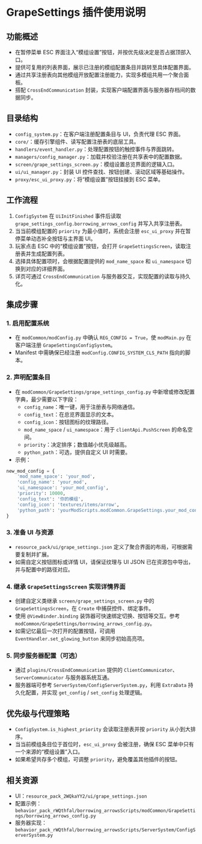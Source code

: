 ﻿# GrapeSettings 插件使用说明

## 功能概述
- 在暂停菜单 ESC 界面注入“模组设置”按钮，并按优先级决定是否占据顶部入口。
- 提供可复用的列表界面，展示已注册的模组配置条目并跳转至具体配置界面。
- 通过共享注册表向其他模组开放配置注册能力，实现多模组共用一个聚合面板。
- 搭配 `CrossEndCommunication` 封装，实现客户端配置界面与服务器存档间的数据同步。

## 目录结构
- `config_system.py`：在客户端注册配置条目与 UI，负责代理 ESC 界面。
- `core/`：缓存引擎组件、读写配置注册表的底层工具。
- `handlers/event_handler.py`：处理配置按钮的触控事件与界面跳转。
- `managers/config_manager.py`：加载并校验注册在共享表中的配置数据。
- `screen/grape_settings_screen.py`：模组设置总览界面的逻辑入口。
- `ui/ui_manager.py`：封装 UI 控件查找、按钮创建、滚动区域等基础操作。
- `proxy/esc_ui_proxy.py`：将“模组设置”按钮挂接到 ESC 菜单。

## 工作流程
1. `ConfigSystem` 在 `UiInitFinished` 事件后读取 `grape_settings_config.borrowing_arrows_config` 并写入共享注册表。
2. 当当前模组配置的 `priority` 为最小值时，系统会注册 `esc_ui_proxy` 并在暂停菜单动态补全按钮与主界面 UI。
3. 玩家点击 ESC 中的“模组设置”按钮，会打开 `GrapeSettingsScreen`，读取注册表并生成配置列表。
4. 选择具体配置项时，会根据配置提供的 `mod_name_space` 和 `ui_namespace` 切换到对应的详细界面。
5. 详页可通过 `CrossEndCommunication` 与服务器交互，实现配置的读取与持久化。

## 集成步骤

### 1. 启用配置系统
- 在 `modCommon/modConfig.py` 中确认 `REG_CONFIG = True`，使 `modMain.py` 在客户端注册 `GrapeSettingsConfigSystem`。
- Manifest 中需确保已经注册 `modConfig.CONFIG_SYSTEM_CLS_PATH` 指向的脚本。

### 2. 声明配置条目
- 在 `modCommon/GrapeSettings/grape_settings_config.py` 中新增或修改配置字典，最少需要以下字段：
  - `config_name`：唯一键，用于注册表与网络通信。
  - `config_text`：在总览界面显示的文本。
  - `config_icon`：按钮图标的纹理路径。
  - `mod_name_space` / `ui_namespace`：用于 `clientApi.PushScreen` 的命名空间。
  - `priority`：决定排序；数值越小优先级越高。
  - `python_path`：可选，提供自定义 UI 时需要。
- 示例：

```python
new_mod_config = {
    'mod_name_space': 'your_mod',
    'config_name': 'your_mod',
    'ui_namespace': 'your_mod_config',
    'priority': 10000,
    'config_text': '你的模组',
    'config_icon': 'textures/items/arrow',
    'python_path': 'yourModScripts.modCommon.GrapeSettings.your_mod_config.ConfigScreen',
}
```

### 3. 准备 UI 与资源
- `resource_pack/ui/grape_settings.json` 定义了聚合界面的布局，可根据需要复制并扩展。
- 如需自定义按钮图标或详情 UI，请保证纹理与 UI JSON 已在资源包中导出，并与配置中的路径对应。

### 4. 继承 `GrapeSettingsScreen` 实现详情界面
- 创建自定义类继承 `screen/grape_settings_screen.py` 中的 `GrapeSettingsScreen`，在 `Create` 中捕获控件、绑定事件。
- 使用 `@ViewBinder.binding` 装饰器可快速绑定切换、按钮等交互。参考 `modCommon/GrapeSettings/borrowing_arrows_config.py`。
- 如需记忆最后一次打开的配置按钮，可调用 `EventHandler.set_glowing_button` 来同步初始高亮项。

### 5. 同步服务器配置（可选）
- 通过 `plugins/CrossEndCommunication` 提供的 `ClientCommunicator`、`ServerCommunicator` 与服务器系统互通。
- 服务器端可参考 `ServerSystem/ConfigServerSystem.py`，利用 `ExtraData` 持久化配置，并实现 `get_config` / `set_config` 处理逻辑。

## 优先级与代理策略
- `ConfigSystem.is_highest_priority` 会读取注册表并按 `priority` 从小到大排序。
- 当当前模组条目位于首位时，`esc_ui_proxy` 会被注册，确保 ESC 菜单中只有一个来源的“模组设置”入口。
- 如果希望共存多个模组，可调整 `priority`，避免覆盖其他插件的按钮。

## 相关资源
- UI：`resource_pack_2WQkaYY2/ui/grape_settings.json`
- 配置示例：`behavior_pack_rWQthfal/borrowing_arrowsScripts/modCommon/GrapeSettings/borrowing_arrows_config.py`
- 服务器实现：`behavior_pack_rWQthfal/borrowing_arrowsScripts/ServerSystem/ConfigServerSystem.py`
